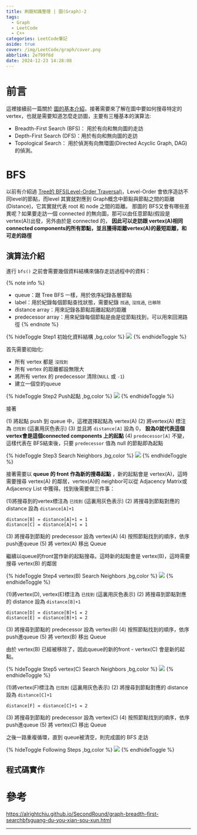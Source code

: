 ```yaml
---
title: 刷題知識整理 | 圖(Graph)-2
tags:
  - Graph
  - LeetCode
  - C++
categories: LeetCode筆記
aside: true
cover: /img/LeetCode/graph/cover.png
abbrlink: 2e799f6d
date: 2024-12-23 14:28:08
---
```



# 前言

這裡接續前一篇關於 [圖的基本介紹](https://leozzmc.github.io/posts/2009beb7.html)，接著需要來了解在圖中要如何搜尋特定的 vertex，也就是需要知道怎麼走訪圖，主要有三種基本的演算法:

- Breadth-First Search (BFS)： 用於有向和無向圖的走訪
- Depth-First Search (DFS)：用於有向和無向圖的走訪
- Topological Search： 用於偵測有向無環圖(Directed Acyclic Graph, DAG)的偵測。

# BFS

以前有介紹過 [Tree的 BFS(Level-Order Traversal)](https://leozzmc.github.io/posts/tree_for_leetcode.html?highlight=tree#Level-order-Traversal)，Level-Order 會依序造訪不同level的節點，而level 其實就對應到 Graph概念中節點與節點之間的距離(Distance)，它其實就代表 root 和 node 之間的距離。 那圖的 BFS又會有哪些差異呢？如果要走訪一個 connected 的無向圖，那可以由任意節點(假設是 vertex(A))出發，另外由於是 connected 的， **因此可以走訪跟 vertex(A)相同connected components的所有節點，並且獲得距離vertex(A)的最短距離，和可走的路徑**

## 演算法介紹

進行 `bfs()` 之前會需要幾個資料結構來儲存走訪過程中的資料：

{% note info %}
- queue：跟 Tree BFS 一樣，用於依序紀錄各層節點
- label：用於紀錄每個節點查找狀態，需要紀錄 `找過`, `沒找過`, `已移除`
- distance array：用來記錄各節點距離起點的距離
- predecessor array：用來紀錄每個節點是由是從節點找到，可以用來回溯路徑
{% endnote %}

  
{% hideToggle Step1 初始化資料結構 ,bg,color %}
![](/img/LeetCode/graph/init.png)
{% endhideToggle %}

首先需要初始化:
- 所有 vertex 都是 `沒找到`
- 所有 vertex 的距離都設無限大
- 將所有 vertex 的 predecessor 清除(`NULL` 或 `-1`)
- 建立一個空的queue

{% hideToggle Step2 Push起點 ,bg,color %}
![](/img/LeetCode/graph/bfs-1.png)
{% endhideToggle %}

接著

(1) 將起點 push 到 queue 中，這裡選擇起點為 vertex(A)
(2) 將vertex(A) 標注為 `已找到` (這裏用灰色表示)
(3) 並且將 `distance[A]` 設為 0， **設為0就代表這個vertex會是這個connected components 上的起點** 
(4) `predecessor[A]` 不變，這樣代表在 BFS結束後，只要 `predecessor` 值為 null 的節點即為起點

{% hideToggle Step3   Search Neighbors ,bg,color %}
![](/img/LeetCode/graph/bfs-2.png)
{% endhideToggle %}



接著需要以 **queue 的 front 作為新的搜尋起點** ，新的起點會是 vertex(A)，這時需要搜尋 vertex(A) 的鄰居，vertex(A)的 neighbor可以從 Adjacency Matrix或 Adjacency List 中獲得。找到後需要做三件事：

(1)將搜尋到的vertex標注為 `已找到` (這裏用灰色表示)
(2) 將搜尋到節點對應的 distance 設為 `distance[A]+1`
```
distance[B] = distance[A]+1 = 1 
distance[C] = distance[A]+1 = 1 
```
(3) 將搜尋到節點的 predecessor 設為 vertex(A)
(4) 按照節點找到的順序，依序push進queue
(5) 將 vertex(A) 移出 Queue

繼續以queue的front當作新的起點搜尋。這時新的起點會是 vertex(B)，這時需要搜尋 vertex(B) 的鄰居

{% hideToggle Step4  vertex(B)  Search Neighbors ,bg,color %}
![](/img/LeetCode/graph/bfs-4.png)
{% endhideToggle %}

(1)將vertex(D), vertex(E)標注為 `已找到` (這裏用灰色表示)
(2) 將搜尋到節點對應的 distance 設為 `distance[B]+1`
```
distance[D] = distance[B]+1 = 2 
distance[E] = distance[B]+1 = 2 
```
(3) 將搜尋到節點的 predecessor 設為 vertex(B)
(4) 按照節點找到的順序，依序push進queue
(5) 將 vertex(B) 移出 Queue

由於 vertex(B) 已經被移除了，因此queue的新的front - vertex(C) 會是新的起點。 

{% hideToggle Step5  vertex(C)  Search Neighbors ,bg,color %}
![](/img/LeetCode/graph/bfs-5.png)
{% endhideToggle %}

(1)將vertex(F)標注為 `已找到` (這裏用灰色表示)
(2) 將搜尋到節點對應的 distance 設為 `distance[C]+1`
```
distance[F] = distance[C]+1 = 2 
```
(3) 將搜尋到節點的 predecessor 設為 vertex(C)
(4) 按照節點找到的順序，依序push進queue
(5) 將 vertex(C) 移出 Queue


之後一路重複循環，直到 queue被清空，則完成圖的 BFS 走訪

{% hideToggle Following Steps ,bg,color %}
![](/img/LeetCode/graph/bfs-6.png)
{% endhideToggle %}


## 程式碼實作


# 參考
https://alrightchiu.github.io/SecondRound/graph-breadth-first-searchbfsguang-du-you-xian-sou-xun.html


---